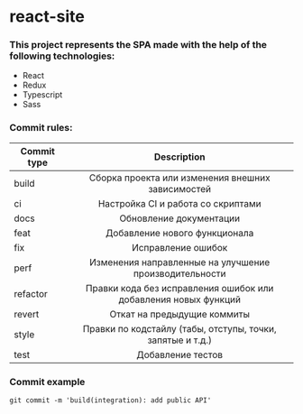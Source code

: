 # react-site

### This project represents the SPA made with the help of the following technologies:
+ React
+ Redux
+ Typescript
+ Sass

### Commit rules:
| Commit type   | Description |
| ------------- |:-------------:|
| build         | Сборка проекта или изменения внешних зависимостей |
| ci            | Настройка CI и работа со скриптами |
| docs          | Обновление документации |
| feat          | Добавление нового функционала |
| fix           | Исправление ошибок |
| perf          | Изменения направленные на улучшение производительности |
| refactor      | Правки кода без исправления ошибок или добавления новых функций |
| revert        | Откат на предыдущие коммиты |
| style         | Правки по кодстайлу (табы, отступы, точки, запятые и т.д.) |
| test          | Добавление тестов |

### Commit example
```
git commit -m 'build(integration): add public API'
```
